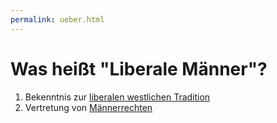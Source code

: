 ```yaml
---
permalink: ueber.html
---
```


# Was heißt "Liberale Männer"?

1. Bekenntnis zur [liberalen westlichen Tradition](liberale.html)
2. Vertretung von [Männerrechten](maenner.html)
